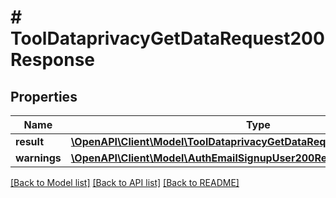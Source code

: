 # # ToolDataprivacyGetDataRequest200Response

## Properties

Name | Type | Description | Notes
------------ | ------------- | ------------- | -------------
**result** | [**\OpenAPI\Client\Model\ToolDataprivacyGetDataRequest200ResponseResult**](ToolDataprivacyGetDataRequest200ResponseResult.md) |  |
**warnings** | [**\OpenAPI\Client\Model\AuthEmailSignupUser200ResponseWarningsInner[]**](AuthEmailSignupUser200ResponseWarningsInner.md) |  | [optional]

[[Back to Model list]](../../README.md#models) [[Back to API list]](../../README.md#endpoints) [[Back to README]](../../README.md)
